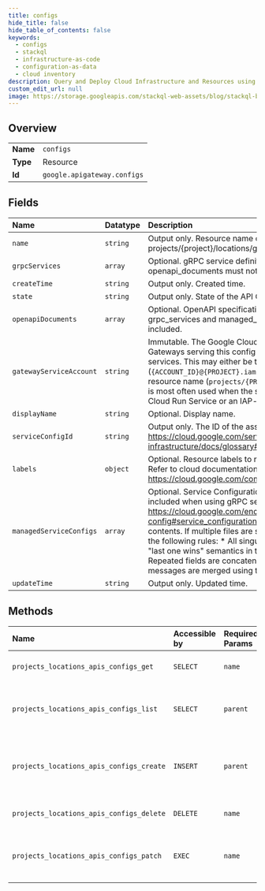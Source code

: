 ```yaml
---
title: configs
hide_title: false
hide_table_of_contents: false
keywords:
  - configs
  - stackql
  - infrastructure-as-code
  - configuration-as-data
  - cloud inventory
description: Query and Deploy Cloud Infrastructure and Resources using SQL
custom_edit_url: null
image: https://storage.googleapis.com/stackql-web-assets/blog/stackql-blog-post-featured-image.png
---
```

  
    

## Overview
<table><tbody>
<tr><td><b>Name</b></td><td><code>configs</code></td></tr>
<tr><td><b>Type</b></td><td>Resource</td></tr>
<tr><td><b>Id</b></td><td><code>google.apigateway.configs</code></td></tr>
</tbody></table>

## Fields
| Name | Datatype | Description |
|:-----|:---------|:------------|
| `name` | `string` | Output only. Resource name of the API Config. Format: projects/{project}/locations/global/apis/{api}/configs/{api_config} |
| `grpcServices` | `array` | Optional. gRPC service definition files. If specified, openapi_documents must not be included. |
| `createTime` | `string` | Output only. Created time. |
| `state` | `string` | Output only. State of the API Config. |
| `openapiDocuments` | `array` | Optional. OpenAPI specification documents. If specified, grpc_services and managed_service_configs must not be included. |
| `gatewayServiceAccount` | `string` | Immutable. The Google Cloud IAM Service Account that Gateways serving this config should use to authenticate to other services. This may either be the Service Account's email (`{ACCOUNT_ID}@{PROJECT}.iam.gserviceaccount.com`) or its full resource name (`projects/{PROJECT}/accounts/{UNIQUE_ID}`). This is most often used when the service is a GCP resource such as a Cloud Run Service or an IAP-secured service. |
| `displayName` | `string` | Optional. Display name. |
| `serviceConfigId` | `string` | Output only. The ID of the associated Service Config ( https://cloud.google.com/service-infrastructure/docs/glossary#config). |
| `labels` | `object` | Optional. Resource labels to represent user-provided metadata. Refer to cloud documentation on labels for more details. https://cloud.google.com/compute/docs/labeling-resources |
| `managedServiceConfigs` | `array` | Optional. Service Configuration files. At least one must be included when using gRPC service definitions. See https://cloud.google.com/endpoints/docs/grpc/grpc-service-config#service_configuration_overview for the expected file contents. If multiple files are specified, the files are merged with the following rules: * All singular scalar fields are merged using "last one wins" semantics in the order of the files uploaded. * Repeated fields are concatenated. * Singular embedded messages are merged using these rules for nested fields. |
| `updateTime` | `string` | Output only. Updated time. |
## Methods
| Name | Accessible by | Required Params | Description |
|:-----|:--------------|:----------------|:------------|
| `projects_locations_apis_configs_get` | `SELECT` | `name` | Gets details of a single ApiConfig. |
| `projects_locations_apis_configs_list` | `SELECT` | `parent` | Lists ApiConfigs in a given project and location. |
| `projects_locations_apis_configs_create` | `INSERT` | `parent` | Creates a new ApiConfig in a given project and location. |
| `projects_locations_apis_configs_delete` | `DELETE` | `name` | Deletes a single ApiConfig. |
| `projects_locations_apis_configs_patch` | `EXEC` | `name` | Updates the parameters of a single ApiConfig. |
